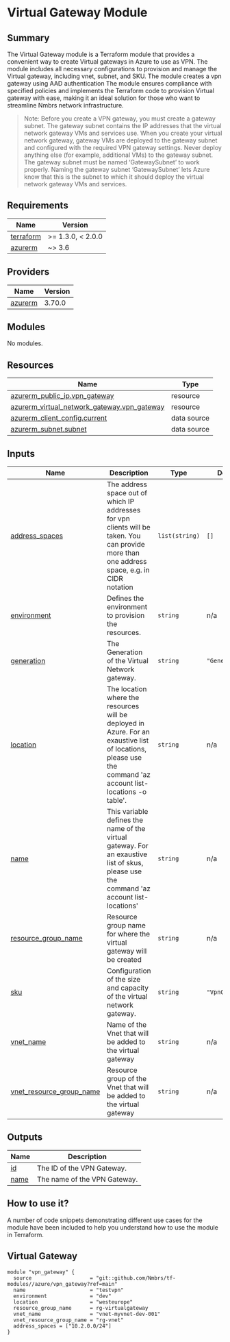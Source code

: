 # Virtual Gateway Module

## Summary

The Virtual Gateway module is a Terraform module that provides a convenient way to create Virtual gateways in Azure to use as VPN. The module includes all necessary configurations to provision and manage the Virtual gateway, including vnet, subnet, and SKU. The module creates a vpn gateway using AAD authentication
The module ensures compliance with specified policies and implements the Terraform code to provision Virtual gateway with ease, making it an ideal solution for those who want to streamline Nmbrs network infrastructure.

> Note: Before you create a VPN gateway, you must create a gateway subnet. The gateway subnet contains the IP addresses that the virtual network gateway VMs and services use. When you create your virtual network gateway, gateway VMs are deployed to the gateway subnet and configured with the required VPN gateway settings. Never deploy anything else (for example, additional VMs) to the gateway subnet. The gateway subnet must be named ‘GatewaySubnet’ to work properly. Naming the gateway subnet ‘GatewaySubnet’ lets Azure know that this is the subnet to which it should deploy the virtual network gateway VMs and services.

## Requirements

| Name | Version |
|------|---------|
| <a name="requirement_terraform"></a> [terraform](#requirement\_terraform) | >= 1.3.0, < 2.0.0 |
| <a name="requirement_azurerm"></a> [azurerm](#requirement\_azurerm) | ~> 3.6 |

## Providers

| Name | Version |
|------|---------|
| <a name="provider_azurerm"></a> [azurerm](#provider\_azurerm) | 3.70.0 |

## Modules

No modules.

## Resources

| Name | Type |
|------|------|
| [azurerm_public_ip.vpn_gateway](https://registry.terraform.io/providers/hashicorp/azurerm/latest/docs/resources/public_ip) | resource |
| [azurerm_virtual_network_gateway.vpn_gateway](https://registry.terraform.io/providers/hashicorp/azurerm/latest/docs/resources/virtual_network_gateway) | resource |
| [azurerm_client_config.current](https://registry.terraform.io/providers/hashicorp/azurerm/latest/docs/data-sources/client_config) | data source |
| [azurerm_subnet.subnet](https://registry.terraform.io/providers/hashicorp/azurerm/latest/docs/data-sources/subnet) | data source |

## Inputs

| Name | Description | Type | Default | Required |
|------|-------------|------|---------|:--------:|
| <a name="input_address_spaces"></a> [address\_spaces](#input\_address\_spaces) | The address space out of which IP addresses for vpn clients will be taken. You can provide more than one address space, e.g. in CIDR notation | `list(string)` | `[]` | no |
| <a name="input_environment"></a> [environment](#input\_environment) | Defines the environment to provision the resources. | `string` | n/a | yes |
| <a name="input_generation"></a> [generation](#input\_generation) | The Generation of the Virtual Network gateway. | `string` | `"Generation1"` | no |
| <a name="input_location"></a> [location](#input\_location) | The location where the resources will be deployed in Azure. For an exaustive list of locations, please use the command 'az account list-locations -o table'. | `string` | n/a | yes |
| <a name="input_name"></a> [name](#input\_name) | This variable defines the name of the virtual gateway. For an exaustive list of skus, please use the command 'az account list-locations' | `string` | n/a | yes |
| <a name="input_resource_group_name"></a> [resource\_group\_name](#input\_resource\_group\_name) | Resource group name for where the virtual gateway will be created | `string` | n/a | yes |
| <a name="input_sku"></a> [sku](#input\_sku) | Configuration of the size and capacity of the virtual network gateway. | `string` | `"VpnGw1"` | no |
| <a name="input_vnet_name"></a> [vnet\_name](#input\_vnet\_name) | Name of the Vnet that will be added to the virtual gateway | `string` | n/a | yes |
| <a name="input_vnet_resource_group_name"></a> [vnet\_resource\_group\_name](#input\_vnet\_resource\_group\_name) | Resource group of the Vnet that will be added to the virtual gateway | `string` | n/a | yes |

## Outputs

| Name | Description |
|------|-------------|
| <a name="output_id"></a> [id](#output\_id) | The ID of the VPN Gateway. |
| <a name="output_name"></a> [name](#output\_name) | The name of the VPN Gateway. |

## How to use it?

A number of code snippets demonstrating different use cases for the module have been included to help you understand how to use the module in Terraform.

## Virtual Gateway

```hcl
module "vpn_gateway" {
  source                   = "git::github.com/Nmbrs/tf-modules//azure/vpn_gateway?ref=main"
  name                     = "testvpn"
  environment              = "dev"
  location                 = "westeurope"
  resource_group_name      = rg-virtualgateway
  vnet_name                = "vnet-myvnet-dev-001"
  vnet_resource_group_name = "rg-vnet"
  address_spaces = ["10.2.0.0/24"]
}
```
